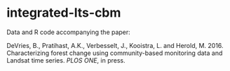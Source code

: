 # integrated-lts-cbm

Data and R code accompanying the paper:

DeVries, B., Pratihast, A.K., Verbesselt, J., Kooistra, L. and Herold, M. 2016. Characterizing forest change using community-based monitoring data and Landsat time series. *PLOS ONE*, in press.

